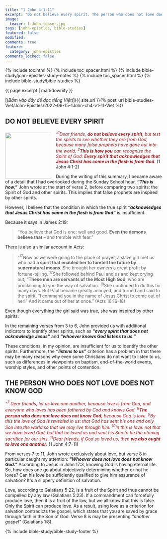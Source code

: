 ```yaml
---
title: "1 John 4:1-11"
excerpt: "Do not believe every spirit. The person who does not love does not know God."
image:
  teaser: 1-John-teaser.jpg
tags: [john-epistles, bible-studies]
featured: false
modified:
comments: true
feature:
  category: john-epistles
comments_locked: false
---
```


{% include toc.html %}
{% include toc_spacer.html %}
{% include bible-study/john-epistles-study-notes %}
{% include toc_spacer.html %}
{% include bible-study/bible-studies %}

{{ page.excerpt | markdownify }}

[(<em>Bấm vào đây để đọc tiếng Việt</em>)]({{ site.url }}{% post_url bible-studies-Viet/John-Epistles/2022-09-15-1John-ch4-v1-11-Viet %})

## DO NOT BELIEVE EVERY SPIRIT
<div>
<p>
<img alt src="http://vacsf.org/assets/images/1-John-teaser.jpg" style="border: 0px none; margin: 7px 15px 0px 0px; max-width: 100%; height: 148px; padding: 0px; float: left;">
    <i><span style="color: rgb(159, 29, 33);">“<sup>1</sup>Dear friends, <strong>do not believe every spirit</strong>, but test the spirits to see whether they are from God, because many false prophets have gone out into the world. <sup>2</sup><strong>This is how you</strong> can recognize the Spirit of God: <strong>Every spirit that acknowledges that Jesus Christ has come in the flesh is from God</strong>.</span></i> (1 John 4:1-2)
</p>
</div>

During the writing of this summary, I became aware of a detail that I had overlooked during the Sunday School hour. ***“This is how,”*** John wrote at the start of verse 2, before comparing two spirits: the Spirit of God and other spirits. This implies that false prophets are inspired by other spirits.

However, I believe that the condition in which the true spirit ***“acknowledges that Jesus Christ has come in the flesh is from God”*** is insufficient.

Because it says in James 2:19:

> “You believe that God is one; well and good. <strong>Even the demons believe that</strong> – and tremble with fear.”

There is also a similar account in Acts:

> “<sup>17</sup>Now as we were going to the place of prayer, a slave girl met us who had <strong>a spirit that enabled her to foretell the future by supernatural means</strong>. She brought her owners a great profit by fortune-telling. <sup>17</sup>She followed behind Paul and us and kept crying out, “<strong>These men are servants of the Most High God</strong>, who are proclaiming to you the way of salvation. <sup>18</sup>She continued to do this for many days. But Paul became greatly annoyed, and turned and said to the spirit, “I command you in the name of Jesus Christ to come out of her!” And it came out of her at once.” (Acts 16:16-18)

Even though everything the girl said was true, she was inspired by other spirits.

In the remaining verses from 3 to 6, John provided us with additional indicators to identify other spirits, such as ***“every spirit that does not acknowledge Jesus”*** and ***“whoever knows God listens to us.”***

These conditions, in my opinion, are insufficient for us to identify the other spirits. Furthermore, the ***“listens to us”*** criterion has a problem in that there may be many reasons why even some Christians do not want to listen to us, such as differences in viewpoints on baptism, end-of-the-world events, worship styles, and other points of contention.

## THE PERSON WHO DOES NOT LOVE DOES NOT KNOW GOD

<span style="color: rgb(159, 29, 33);">
<i>“<sup>7</sup> Dear friends, let us love one another, because love is from God, and everyone who loves has been fathered by God and knows God.
<sup>8</sup><strong>The person who does not love does not know God</strong>, because God is love.
<sup>9</sup>By this the love of God is revealed in us: that God has sent his one and only Son into the world so that we may live through him.
<sup>10</sup>In this is love: not that we have loved God, but that he loved us and sent his Son to be the atoning sacrifice for our sins. 
<sup>11</sup>Dear friends, if God so loved us, then <strong>we also ought to love one another</strong>.</i> </span> (1 John 4:7-11) 

From verses 7 to 11, John wrote exclusively about love, but verse 8 in particular caught my attention: ***"Whoever does not love does not know God."*** According to Jesus in John 17:3, knowing God is having eternal life. So, how does one go about objectively determining whether or not he loves? Can his love be sufficiently qualified to give him assurance of salvation? It's a slippery definition of salvation.

Love, according to Galatians 5:22, is a fruit of the Spirit and thus cannot be compelled by any law (Galatians 5:23). If a commandment can forcefully produce love, then it is a fruit of the law, but we all know that this is false. Only the Spirit can produce love. As a result, using love as a criterion for salvation contradicts the gospel, which states that you are saved by grace through faith in the Son of God. Verse 8 is may be presenting *"another gospel"* (Galatians 1:8).

{% include bible-study/bible-study-footer %}

